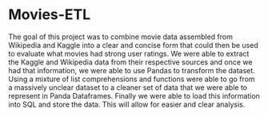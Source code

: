 # Movies-ETL

The goal of this project was to combine movie data assembled from Wikipedia and Kaggle into a clear and concise form that could then be used to evaluate what movies had strong user ratings. We were able to extract the Kaggle and Wikipedia data from their respective sources and once we had that information, we were able to use Pandas to transform the dataset. Using a mixture of list comprehensions and functions were able to go from a massively unclear dataset to a cleaner set of data that we were able to represent in Panda Dataframes. Finally we were able to load this information into SQL and store the data. This will allow for easier and clear analysis.
